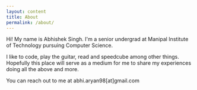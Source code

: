 ```yaml
---
layout: content
title: About
permalink: /about/
---
```


Hi! My name is Abhishek Singh. I'm a senior undergrad at Manipal Institute of Technology pursuing Computer Science.

I like to code, play the guitar, read and speedcube among other things. Hopefully this place will serve as a medium for me to share my experiences doing all the above and more.

You can reach out to me at abhi.aryan98\[at]gmail.com

